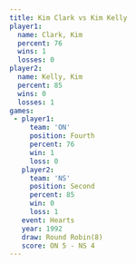 ```yaml
---
title: Kim Clark vs Kim Kelly
player1:          
  name: Clark, Kim
  percent: 76     
  wins: 1         
  losses: 0       
player2:          
  name: Kelly, Kim
  percent: 85     
  wins: 0         
  losses: 1       
games:
 - player1:          
     team: 'ON'      
     position: Fourth
     percent: 76     
     win: 1          
     loss: 0         
   player2:          
     team: 'NS'      
     position: Second
     percent: 85     
     win: 0          
     loss: 1         
   event: Hearts       
   year: 1992          
   draw: Round Robin(8)
   score: ON 5 - NS 4  
---
```

